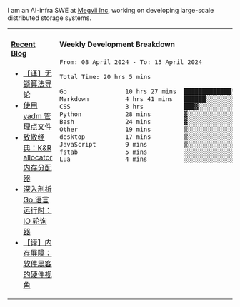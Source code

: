 I am an AI-infra SWE at [Megvii Inc](https://en.megvii.com/), working on developing large-scale distributed storage systems.

<table width="960px">
<tr>
<td valign="top" width="50%">

#### <a href="https://www.kongjun18.me" target="_blank">Recent Blog</a>

<!-- BLOG-POST-LIST:START -->
- [【译】无锁算法导论](https://kongjun18.github.io/posts/2023/07/14/)
- [使用 yadm 管理点文件](https://kongjun18.github.io/posts/2023/04/07/)
- [致敬经典：K&amp;R allocator 内存分配器](https://kongjun18.github.io/posts/2022/12/12/)
- [深入剖析 Go 语言运行时：IO 轮询器](https://kongjun18.github.io/posts/2022/11/21/)
- [【译】内存屏障：软件黑客的硬件视角](https://kongjun18.github.io/posts/2022/11/03/)
<!-- BLOG-POST-LIST:END -->

</td>
<td valign="top" width="50%">

#### Weekly Development Breakdown

<!--START_SECTION:waka-->

```txt
From: 08 April 2024 - To: 15 April 2024

Total Time: 20 hrs 5 mins

Go                10 hrs 27 mins  █████████████░░░░░░░░░░░░   52.09 %
Markdown          4 hrs 41 mins   ██████░░░░░░░░░░░░░░░░░░░   23.36 %
CSS               3 hrs           ███▓░░░░░░░░░░░░░░░░░░░░░   14.98 %
Python            28 mins         ▓░░░░░░░░░░░░░░░░░░░░░░░░   02.36 %
Bash              24 mins         ▓░░░░░░░░░░░░░░░░░░░░░░░░   02.07 %
Other             19 mins         ▒░░░░░░░░░░░░░░░░░░░░░░░░   01.60 %
desktop           17 mins         ▒░░░░░░░░░░░░░░░░░░░░░░░░   01.47 %
JavaScript        9 mins          ▒░░░░░░░░░░░░░░░░░░░░░░░░   00.78 %
fstab             5 mins          ░░░░░░░░░░░░░░░░░░░░░░░░░   00.45 %
Lua               4 mins          ░░░░░░░░░░░░░░░░░░░░░░░░░   00.39 %
```

<!--END_SECTION:waka-->
</td>
</tr>

</table>
